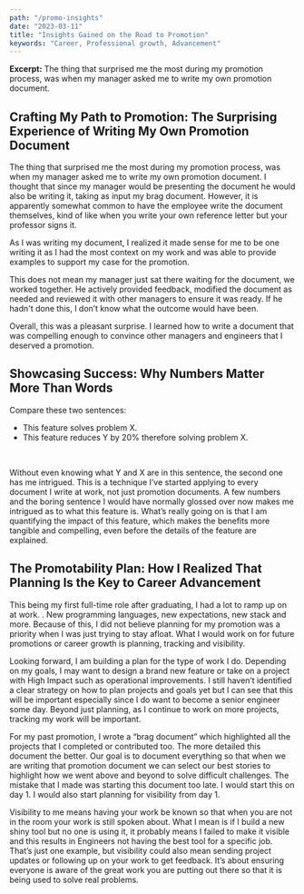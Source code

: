 ```yaml
---
path: "/promo-insights"
date: "2023-03-11"
title: "Insights Gained on the Road to Promotion"
keywords: "Career, Professional growth, Advancement"
---
```


**Excerpt:** The thing that surprised me the most during my promotion process, was when my manager asked me to write my own promotion document.

<h2>Crafting My Path to Promotion: The Surprising Experience of Writing My Own Promotion Document</h2>

The thing that surprised me the most during my promotion process, was when my manager asked me to write my own promotion document. I thought that since my manager would be presenting the document he would also be writing it, taking as input my brag document. However, it is apparently somewhat common to have the employee write the document themselves, kind of like when you write your own reference letter but your professor signs it.
<br>

As I was writing my document, I realized it made sense for me to be one writing it as I had the most context on my work and was able to provide examples to support my case for the promotion.
<br>

This does not mean my manager just sat there waiting for the document, we worked together. He actively provided feedback, modified the document as needed and reviewed it with other managers to ensure it was ready. If he hadn't done this, I don’t know what the outcome would have been.
<br>

Overall, this was a pleasant surprise. I learned how to write a document that was compelling enough to convince other managers and engineers that I deserved a promotion.

<h2>Showcasing Success: Why Numbers Matter More Than Words</h2>

Compare these two sentences:
<br>

- This feature solves problem X.
- This feature reduces Y by 20% therefore solving problem X.

<br>

Without even knowing what Y and X are in this sentence, the second one has me intrigued. This is a technique I’ve started applying to every document I write at work, not just promotion documents. A few numbers and the boring sentence I would have normally glossed over now makes me intrigued as to what this feature is. What’s really going on is that I am quantifying the impact of this feature, which makes the benefits more tangible and compelling, even before the details of the feature are explained.

<h2>The Promotability Plan: How I Realized That Planning Is the Key to Career Advancement</h2>

This being my first full-time role after graduating, I had a lot to ramp up on at work. . New programming languages, new expectations, new stack and more. Because of this, I did not believe planning for my promotion was a priority when I was just trying to stay afloat. What I would work on for future promotions or career growth is planning, tracking and visibility. 

Looking forward, I am building a plan for the type of work I do. Depending on my goals, I may want to design a brand new feature or take on a project with High Impact such as operational improvements. I still haven’t identified a clear strategy on how to plan projects and goals yet but I can see that this will be important especially since I do want to become a senior engineer some day. Beyond just planning, as I continue to work on more projects, tracking my work will be important.

For my past promotion, I wrote a “brag document” which highlighted all the projects that I completed or contributed too. The more detailed this document the better. Our goal is to document everything so that when we are writing that promotion document we can select our best stories to highlight how we went above and beyond to solve difficult challenges. The mistake that I made was starting this document too late. I would start this on day 1. I would also start planning for visibility from day 1.

Visibility to me means having your work be known so that when you are not in the room your work is still spoken about. What I mean is if I build a new shiny tool but no one is using it, it probably means I failed to make it visible and this results in Engineers not having the best tool for a specific job. That’s just one example, but visibility could also mean sending project updates or following up on your work to get feedback. It’s about ensuring everyone is aware of the great work you are putting out there so that it is being used to solve real problems.